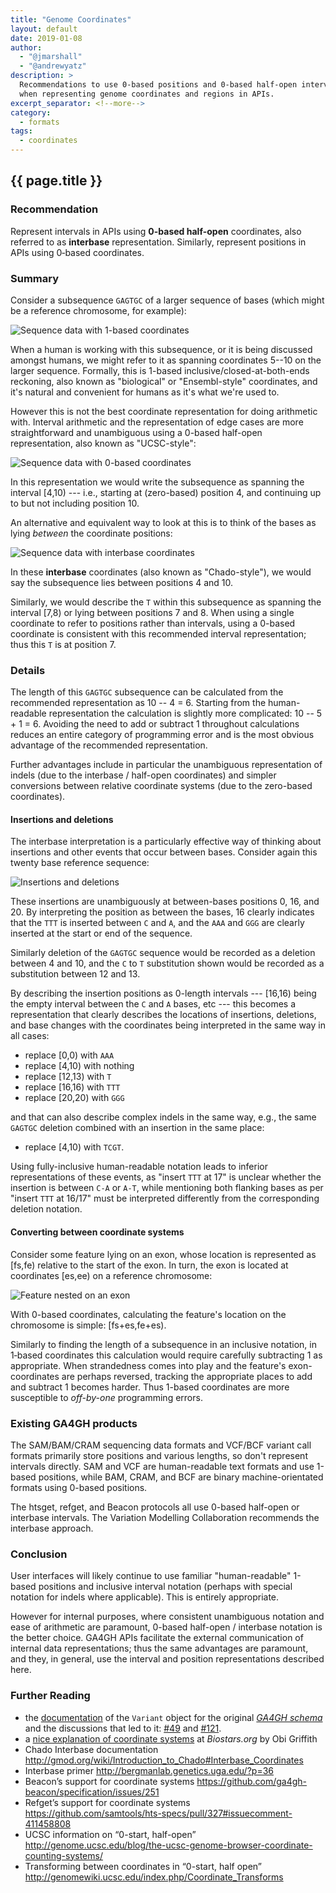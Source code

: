 ```yaml
---
title: "Genome Coordinates"
layout: default
date: 2019-01-08
author:
  - "@jmarshall"
  - "@andrewyatz"
description: >
  Recommendations to use 0-based positions and 0-based half-open intervals
  when representing genome coordinates and regions in APIs.
excerpt_separator: <!--more-->
category:
  - formats
tags:
  - coordinates
---
```


## {{ page.title }}

### Recommendation

Represent intervals in APIs using **0-based half-open** coordinates, also referred to as **interbase** representation.
Similarly, represent positions in APIs using 0‑based coordinates.

### Summary

Consider a subsequence `GAGTGC` of a larger sequence of bases (which might be a reference chromosome, for example):

![Sequence data with 1-based coordinates](1-based.svg)

When a human is working with this subsequence, or it is being discussed amongst humans, we might refer to it as spanning coordinates 5--10 on the larger sequence.
Formally, this is 1-based inclusive/closed-at-both-ends reckoning, also known as "biological" or "Ensembl-style" coordinates, and it's natural and convenient for humans as it's what we're used to.

However this is not the best coordinate representation for doing arithmetic with.
Interval arithmetic and the representation of edge cases are more straightforward and unambiguous using a 0-based half-open representation, also known as "UCSC-style":

![Sequence data with 0-based coordinates](0-based.svg)

In this representation we would write the subsequence as spanning the interval \[4,10) --- i.e., starting at (zero-based) position 4, and continuing up to but not including position 10.

An alternative and equivalent way to look at this is to think of the bases as lying _between_ the coordinate positions:

![Sequence data with interbase coordinates](interbase.svg)

In these **interbase** coordinates (also known as "Chado-style"), we would say the subsequence lies between positions 4 and 10.

Similarly, we would describe the `T` within this subsequence as spanning the interval \[7,8) or lying between positions 7 and 8.
When using a single coordinate to refer to positions rather than intervals, using a 0-based coordinate is consistent with this recommended interval representation; thus this `T` is at position 7.

### Details

The length of this `GAGTGC` subsequence can be calculated from the recommended representation as 10 -- 4 = 6.
Starting from the human-readable representation the calculation is slightly more complicated: 10 -- 5 + 1 = 6.
Avoiding the need to add or subtract 1 throughout calculations reduces an entire category of programming error and is the most obvious advantage of the recommended representation.

Further advantages include in particular the unambiguous representation of indels (due to the interbase / half-open coordinates) and simpler conversions between relative coordinate systems (due to the zero-based coordinates).

#### Insertions and deletions

The interbase interpretation is a particularly effective way of thinking about insertions and other events that occur between bases.
Consider again this twenty base reference sequence:

![Insertions and deletions](indels.svg)

These insertions are unambiguously at between-bases positions 0, 16, and 20.
By interpreting the position as between the bases, 16 clearly indicates that the `TTT` is inserted between `C` and `A`, and the `AAA` and `GGG` are clearly inserted at the start or end of the sequence.

Similarly deletion of the `GAGTGC` sequence would be recorded as a deletion between 4 and 10, and the `C` to `T` substitution shown would be recorded as a substitution between 12 and 13.

By describing the insertion positions as 0-length intervals --- \[16,16) being the empty interval between the `C` and `A` bases, etc --- this becomes a representation that clearly describes the locations of insertions, deletions, and base changes with the coordinates being interpreted in the same way in all cases:

* replace \[0,0) with `AAA`
* replace \[4,10) with nothing
* replace \[12,13) with `T`
* replace \[16,16) with `TTT`
* replace \[20,20) with `GGG`

and that can also describe complex indels in the same way, e.g., the same `GAGTGC` deletion combined with an insertion in the same place:

* replace \[4,10) with `TCGT`.

Using fully-inclusive human-readable notation leads to inferior representations of these events, as "insert `TTT` at 17" is unclear whether the insertion is between `C-A` or `A-T`, while mentioning both flanking bases as per "insert `TTT` at 16/17" must be interpreted differently from the corresponding deletion notation.

#### Converting between coordinate systems

Consider some feature lying on an exon, whose location is represented as \[fs,fe) relative to the start of the exon.
In turn, the exon is located at coordinates \[es,ee) on a reference chromosome:

![Feature nested on an exon](nested.svg)

With 0-based coordinates, calculating the feature's location on the chromosome is simple: \[fs+es,fe+es).

Similarly to finding the length of a subsequence in an inclusive notation, in 1‑based coordinates this calculation would require carefully subtracting 1 as appropriate.
When strandedness comes into play and the feature's exon-coordinates are perhaps reversed, tracking the appropriate places to add and subtract 1 becomes harder.
Thus 1-based coordinates are more susceptible to _off-by-one_ programming errors.

### Existing GA4GH products

The SAM/BAM/CRAM sequencing data formats and VCF/BCF variant call formats primarily store positions and various lengths, so don't represent intervals directly.
SAM and VCF are human-readable text formats and use 1-based positions, while BAM, CRAM, and BCF are binary machine-orientated formats using 0-based positions.

The htsget, refget, and Beacon protocols all use 0-based half-open or interbase intervals.
The Variation Modelling Collaboration recommends the interbase approach.

### Conclusion

User interfaces will likely continue to use familiar "human-readable" 1-based positions and inclusive interval notation (perhaps with special notation for indels where applicable).
This is entirely appropriate.

However for internal purposes, where consistent unambiguous notation and ease of arithmetic are paramount, 0-based half-open / interbase notation is the better choice.
GA4GH APIs facilitate the external communication of internal data representations; thus the same advantages are paramount, and they, in general, use the interval and position representations described here.

### Further Reading

* the [documentation](https://ga4gh-schemas.readthedocs.io/en/latest/schemas/variants.proto.html#protobuf.Variant) of the `Variant` object for the original [_GA4GH schema_](https://github.com/ga4gh/ga4gh-schemas)
and the discussions that led to it:
[#49](https://github.com/ga4gh/ga4gh-schemas/pull/49#issuecomment-44503976)
and [#121](https://github.com/ga4gh/ga4gh-schemas/issues/121).
* a [nice explanation of coordinate systems](https://www.biostars.org/p/84686/) at _Biostars.org_ by Obi Griffith
* Chado Interbase documentation http://gmod.org/wiki/Introduction_to_Chado#Interbase_Coordinates
* Interbase primer http://bergmanlab.genetics.uga.edu/?p=36 
* Beacon’s support for coordinate systems https://github.com/ga4gh-beacon/specification/issues/251
* Refget’s support for coordinate systems https://github.com/samtools/hts-specs/pull/327#issuecomment-411458808
* UCSC information on “0-start, half-open” http://genome.ucsc.edu/blog/the-ucsc-genome-browser-coordinate-counting-systems/
* Transforming between coordinates in “0-start, half open” http://genomewiki.ucsc.edu/index.php/Coordinate_Transforms
